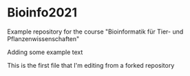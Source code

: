 # Bioinfo2021
Example repository for the course "Bioinformatik für Tier- und Pflanzenwissenschaften" 

Adding some example text

This is the first file that I'm editing from a forked repository